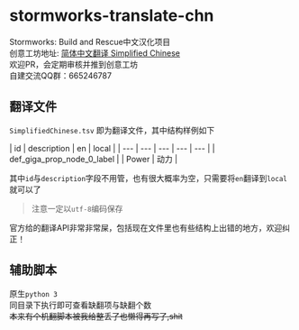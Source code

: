 # stormworks-translate-chn
Stormworks: Build and Rescue中文汉化项目  
创意工坊地址: [简体中文翻译 Simplified Chinese](https://steamcommunity.com/sharedfiles/filedetails/?id=2019972792)  
欢迎PR，会定期审核并推到创意工坊  
自建交流QQ群：665246787

## 翻译文件

 `SimplifiedChinese.tsv` 即为翻译文件，其中结构样例如下

|  id  |  description  |  en  |  local  |
| --- | --- | --- | --- | --- |
| def_giga_prop_node_0_label |  | Power | 动力 |

其中`id`与`description`字段不用管，也有很大概率为空，只需要将`en`翻译到`local`就可以了

> 注意一定以`utf-8`编码保存

官方给的翻译API非常非常屎，包括现在文件里也有些结构上出错的地方，欢迎纠正！

## 辅助脚本

原生`python 3`  
同目录下执行即可查看缺翻项与缺翻个数  
~~本来有个机翻脚本被我给整丢了也懒得再写了,shit~~
